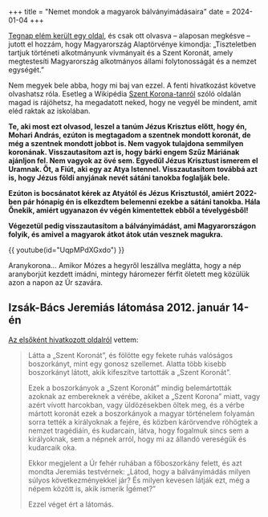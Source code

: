 +++
title = "Nemet mondok a magyarok bálványimádásaira"
date = 2024-01-04
+++

[1]: http://soospeter.blogspot.com/2012/04/balvanyimadas-nemzeti-atok-forrasa.html
[2]: https://hu.wikipedia.org/wiki/Szent_Korona-tan

[Tegnap elém került egy oldal][1],
és csak ott olvasva
– alaposan megkésve – jutott el hozzám,
hogy Magyarország Alaptörvénye kimondja:
„Tiszteletben tartjuk
történeti alkotmányunk vívmányait
és a Szent Koronát,
amely megtestesíti Magyarország
alkotmányos állami folytonosságát
és a nemzet egységét.”

Nem megyek bele abba,
hogy mi baj van ezzel.
A fenti hivatkozást követve olvashatsz róla.
Esetleg a Wikipédia [Szent Korona-tanról][2]
szóló oldalán magad is rájöhetsz,
ha megadatott neked,
hogy ne vegyél be mindent,
amit eléd raktak az iskolában.

**Te, aki most ezt olvasod,
leszel a tanúm Jézus Krisztus előtt,
hogy én, Mohari András,
ezúton is megtagadom a szentnek mondott koronát,
de még a szentnek mondott jobbot is.
Nem vagyok tulajdona semmilyen koronának.
Visszautasítom azt is,
hogy bárki engem Szűz Máriának ajánljon fel.
Nem vagyok az övé sem.
Egyedül Jézus Krisztust ismerem el Uramnak.
Őt, a Fiút, aki egy az Atya Istennel.
Visszautasítom továbbá azt is,
hogy Jézus földi anyjának nevét
sátáni tanokba foglalják bele.**

**Ezúton is bocsánatot kérek az Atyától és Jézus Krisztustól,
amiért 2022-ben pár hónapig én is elkezdtem
belemenni ezekbe a sátáni tanokba.
Hála Őnekik, amiért ugyanazon év végén
kimentettek ebből a tévelygésből!**

**Végezetül pedig visszautasítom a bálványimádást,
ami Magyarországon folyik,
és amivel a magyarok átkot átok után
vesznek magukra.**

{{ youtube(id="UqpMPdXGxdo") }}

Aranykorona…
Amikor Mózes a hegyről leszállva meglátta,
hogy a nép aranyborjút kezdett imádni,
mintegy háromezer férfit öletett meg közülük
azon a napon az Úr szavára.

## Izsák-Bács Jeremiás látomása 2012. január 14-én

[Az elsőként hivatkozott oldalról][1] vettem:

> Látta a „Szent Koronát”,
> és fölötte egy fekete ruhás valóságos boszorkányt,
> mint egy gonosz szellemet.
> Alatta több kisebb boszorkányt látott,
> akik kifeszítve tartották a „Szent Koronát”.
>
> Ezek a boszorkányok a „Szent Koronát”
> mindig belemártották azoknak az embereknek a vérébe,
> akiket a „Szent Korona” miatt,
> vagy azért vívott harcokban,
> vagy üldözésekben öltek meg,
> és a vérbe mártott koronát
> ezek a boszorkányok
> a magyar történelem folyamán
> sorra tették a királyoknak a fejére,
> és közben kárörvendve röhögtek a nemzet tragédiáin,
> és kudarcain, látva,
> hogy fogalmuk sincs sem a királyoknak,
> sem a népnek arról,
> hogy mi az állandó vereségük és kudarcaik oka.
>
> Ekkor megjelent a Úr fehér ruhában
> a főboszorkány felett,
> és azt mondta Jeremiás testvérnek:
> „Látod, hogy a bálványimádás milyen 
> súlyos következményekkel jár?
> És milyen kevesen látják ezt, még a népem között is,
> akik ismerik Ígémet?”
>
> Ezzel véget ért a látomás.  
